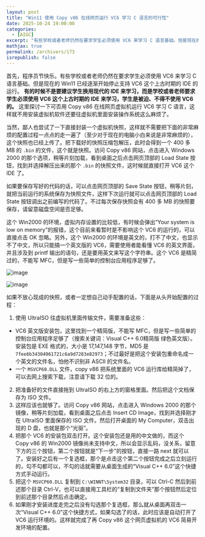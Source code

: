 ```yaml
---
layout: post
title: "Win11 使用 Copy v86 在线网页运行 VC6 学习 C 语言的可行性"
date: 2025-10-24 19:00:00
categories: 
  - [AIGC]
excerpt: "有些学校或者老师仍然在要求学生必须使用 VC6 来学习 C 语言基础。但是现在的 Win11 已经逐渐开始停止支持 VC6 这个上古时期的 IDE 的运行。 有的时候不是要建议学生换用现代的 IDE 来学习，而是学校或者老师要求学生必须使用 VC6 这个上古时期的 IDE 来学习，学生是被迫、不得不使用 VC6 的。这里探讨一下可否用 Copy v86 在线网页虚拟机运行 VC6 学习 C 语言，这样就不用安装虚拟机软件还要往虚拟机里面安装操作系统这么麻烦了。"
mathjax: true
permalink: /archivers/173
isrepublish: false
---
```


首先，程序员节快乐。有些学校或者老师仍然在要求学生必须使用 VC6 来学习 C 语言基础。但是现在的 Win11 已经逐渐开始停止支持 VC6 这个上古时期的 IDE 的运行。 **有的时候不是要建议学生换用现代的 IDE 来学习，而是学校或者老师要求学生必须使用 VC6 这个上古时期的 IDE 来学习，学生是被迫、不得不使用 VC6 的。** 这里探讨一下可否用 Copy v86 在线网页虚拟机运行 VC6 学习 C 语言，这样就不用安装虚拟机软件还要往虚拟机里面安装操作系统这么麻烦了。

当然，鄙人也尝试了一下直接封装一个虚拟机快照，这样就不需要把下面的非常麻烦的配置过程一点点的走一遍了（至少对于现在的电脑小白来说是非常麻烦的），这个快照也已经上传了。把下载好的快照压缩包解压，此时会得到一个 400 多 MB 的 ```.bin``` 的文件，这个就是快照。访问 Copy v86 网站，点击进入 Windows 2000 的那个选项，稍等片刻加载，看到桌面之后点击网页顶部的 Load State 按钮，找到并选择解压出来的那个 ```.bin``` 的快照文件，这时候就直接打开 VC6 这个 IDE 了。

如果要保存写好的代码的话，可以点击网页顶部的 Save State 按钮，稍等片刻，就把当前运行的系统保存为快照文件，这样下次运行就可以点击网页顶部的 Load State 按钮调出之前编写的代码了。不过每次保存快照会有 400 多 MB 的快照要保存，请留意磁盘空间是否足够。

这个 Win2000 的环境，虚拟内存设置的比较低，有时候会弹出“Your system is low on memory”的报错，这个目前来看暂时是不影响这个 VC6 的运行的，可以直接点击 OK 忽略。另外，这个 Win2000 的环境是英文的，打不了中文，也显示不了中文，所以只能搞一个英文版的 VC6，需要使用者能看懂 VC6 的英文界面，并且涉及到 printf 输出的语句，还是要用英文来写这个字符串。这个 VC6 是精简过的，不能写 MFC，但是写一些简单的控制台应用程序足够了。

![image](https://images.weserv.nl/?url=https://img2024.cnblogs.com/blog/2259503/202510/2259503-20251027174320654-1347475663.png)

![image](https://images.weserv.nl/?url=https://img2024.cnblogs.com/blog/2259503/202510/2259503-20251027174334423-2109133679.png)

如果不放心现成的快照，或者一定想自己动手配置的话，下面是从头开始配置的过程：

1. 使用 UltraISO 往虚拟机里面传输文件，需要准备这些：
 - VC6 英文版安装包，这里找到一个精简版，不能写 MFC，但是写一些简单的控制台应用程序足够了（搜索关键词：Visual C++ 6.0精简版 绿色英文版）。安装包是 EXE 格式的，大小是 17,147,148 字节，MD5 是 ```7fee6b34304961721c6a9d7283e82973```；不过最好是把这个安装包重命名成一个英文的文件名，怕他不识别非 ASCII 的文件名。
 - 一个 ```MSVCP60.DLL``` 文件，copy v86 把系统里面的 VC6 运行库给精简掉了，可以去网上搜索下载，注意请下载 32 位的。
2. 把准备好的文件直接拖到 UltraISO 的右上方的窗格里面。然后把这个文档保存为 ISO 文件。
3. 这样应该也就够了。访问 Copy v86 网站，点击进入 Windows 2000 的那个镜像，稍等片刻加载，看到桌面之后点击 Insert CD Image，找到并选择刚才在 UltraISO 里面保存的 ISO 文件。然后打开桌面的 My Computer，双击出现的 D 盘，也就是那个“光驱”。
4. 把那个 VC6 的安装包双击打开。这个安装包还是用的中文做的，而这个 Copy v86 的 Win2000 镜像尚未支持中文，所以会显示乱码，没关系，留意下方的三个按钮，第二个按钮就是“下一步”的按钮，直接一路 next 就可以了。安装好之后有一个复选框，那个是点击这个第二个按钮完成之后立刻运行的，勾不勾都可以，不勾的话就需要从桌面生成的“Visual C++ 6.0”这个快捷方式手动运行。
5. 把这个 ```MSVCP60.DLL``` 复制到 ```C:\WINNT\System32``` 目录，可以 Ctrl-C 然后到前述那个目录 Ctrl-V，也可以直接用工具栏的“复制到文件夹”那个按钮然后定位到前述那个目录然后点击确定。
6. 如果刚才安装进度走完之后没有勾选那个复选框，那么就从桌面再双击一次“Visual C++ 6.0”这个快捷方式，如果勾选了的话，此时应该是自动打开了 VC6 运行环境的。这样就完成了再 Copy v86 这个网页虚拟机的 VC6 简易开发环境的配置。